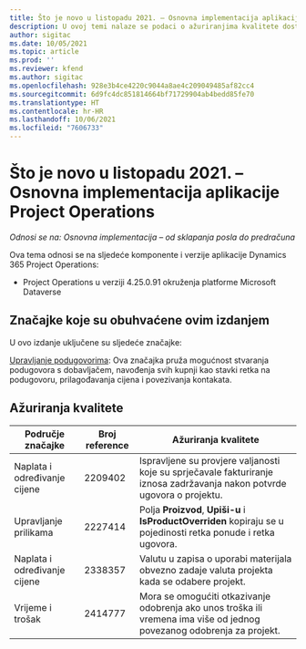 ```yaml
---
title: Što je novo u listopadu 2021. – Osnovna implementacija aplikacije Project Operations
description: U ovoj temi nalaze se podaci o ažuriranjima kvalitete dostupnim u osnovnom izdanju aplikacije Project Operations za listopad 2021. godine.
author: sigitac
ms.date: 10/05/2021
ms.topic: article
ms.prod: ''
ms.reviewer: kfend
ms.author: sigitac
ms.openlocfilehash: 928e3b4ce4220c9044a8ae4c209049485af82cc4
ms.sourcegitcommit: 6d9fc4dc851814664bf71729904ab4bedd85fe70
ms.translationtype: HT
ms.contentlocale: hr-HR
ms.lasthandoff: 10/06/2021
ms.locfileid: "7606733"
---
```

# <a name="whats-new-october-2021---project-operations-lite-deployment"></a>Što je novo u listopadu 2021. – Osnovna implementacija aplikacije Project Operations

_Odnosi se na: Osnovna implementacija – od sklapanja posla do predračuna_

Ova tema odnosi se na sljedeće komponente i verzije aplikacije Dynamics 365 Project Operations:

  - Project Operations u verziji 4.25.0.91 okruženja platforme Microsoft Dataverse


## <a name="features-included-in-this-release"></a>Značajke koje su obuhvaćene ovim izdanjem

U ovo izdanje uključene su sljedeće značajke:

[Upravljanje podugovorima](../subcontracting/managing-subcontracts-overview.md): Ova značajka pruža mogućnost stvaranja podugovora s dobavljačem, navođenja svih kupnji kao stavki retka na podugovoru, prilagođavanja cijena i povezivanja kontakata.


## <a name="quality-updates"></a>Ažuriranja kvalitete

| **Područje značajke** | **Broj reference** | **Ažuriranja kvalitete** |
| --- | --- | --- |
| Naplata i određivanje cijene | 2209402 | Ispravljene su provjere valjanosti koje su sprječavale fakturiranje iznosa zadržavanja nakon potvrde ugovora o projektu. |
|   Upravljanje prilikama | 2227414 | Polja **Proizvod**, **Upiši-u** i **IsProductOverriden** kopiraju se u pojedinosti retka ponude i retka ugovora. |
| Naplata i određivanje cijene | 2338357 | Valutu u zapisa o uporabi materijala obvezno zadaje valuta projekta kada se odabere projekt. |
| Vrijeme i trošak | 2414777 | Mora se omogućiti otkazivanje odobrenja ako unos troška ili vremena ima više od jednog povezanog odobrenja za projekt. |
